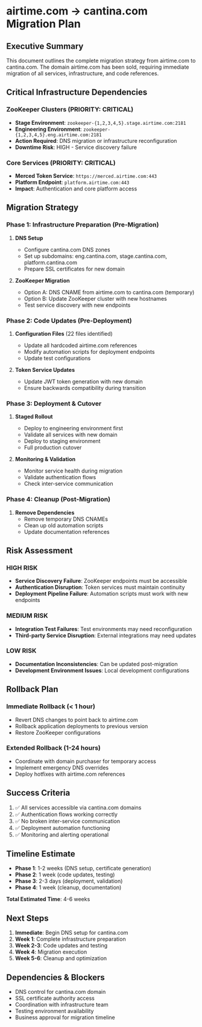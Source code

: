 # airtime.com → cantina.com Migration Plan

## Executive Summary

This document outlines the complete migration strategy from airtime.com to cantina.com. The domain airtime.com has been sold, requiring immediate migration of all services, infrastructure, and code references.

## Critical Infrastructure Dependencies

### ZooKeeper Clusters (PRIORITY: CRITICAL)
- **Stage Environment**: `zookeeper-{1,2,3,4,5}.stage.airtime.com:2181`
- **Engineering Environment**: `zookeeper-{1,2,3,4,5}.eng.airtime.com:2181`
- **Action Required**: DNS migration or infrastructure reconfiguration
- **Downtime Risk**: HIGH - Service discovery failure

### Core Services (PRIORITY: CRITICAL)
- **Merced Token Service**: `https://merced.airtime.com:443`
- **Platform Endpoint**: `platform.airtime.com:443`
- **Impact**: Authentication and core platform access

## Migration Strategy

### Phase 1: Infrastructure Preparation (Pre-Migration)
1. **DNS Setup**
   - Configure cantina.com DNS zones
   - Set up subdomains: eng.cantina.com, stage.cantina.com, platform.cantina.com
   - Prepare SSL certificates for new domain

2. **ZooKeeper Migration**
   - Option A: DNS CNAME from airtime.com to cantina.com (temporary)
   - Option B: Update ZooKeeper cluster with new hostnames
   - Test service discovery with new endpoints

### Phase 2: Code Updates (Pre-Deployment)
1. **Configuration Files** (22 files identified)
   - Update all hardcoded airtime.com references
   - Modify automation scripts for deployment endpoints
   - Update test configurations

2. **Token Service Updates**
   - Update JWT token generation with new domain
   - Ensure backwards compatibility during transition

### Phase 3: Deployment & Cutover
1. **Staged Rollout**
   - Deploy to engineering environment first
   - Validate all services with new domain
   - Deploy to staging environment
   - Full production cutover

2. **Monitoring & Validation**
   - Monitor service health during migration
   - Validate authentication flows
   - Check inter-service communication

### Phase 4: Cleanup (Post-Migration)
1. **Remove Dependencies**
   - Remove temporary DNS CNAMEs
   - Clean up old automation scripts
   - Update documentation references

## Risk Assessment

### HIGH RISK
- **Service Discovery Failure**: ZooKeeper endpoints must be accessible
- **Authentication Disruption**: Token services must maintain continuity
- **Deployment Pipeline Failure**: Automation scripts must work with new endpoints

### MEDIUM RISK
- **Integration Test Failures**: Test environments may need reconfiguration
- **Third-party Service Disruption**: External integrations may need updates

### LOW RISK
- **Documentation Inconsistencies**: Can be updated post-migration
- **Development Environment Issues**: Local development configurations

## Rollback Plan

### Immediate Rollback (< 1 hour)
- Revert DNS changes to point back to airtime.com
- Rollback application deployments to previous version
- Restore ZooKeeper configurations

### Extended Rollback (1-24 hours)
- Coordinate with domain purchaser for temporary access
- Implement emergency DNS overrides
- Deploy hotfixes with airtime.com references

## Success Criteria

1. ✅ All services accessible via cantina.com domains
2. ✅ Authentication flows working correctly
3. ✅ No broken inter-service communication
4. ✅ Deployment automation functioning
5. ✅ Monitoring and alerting operational

## Timeline Estimate

- **Phase 1**: 1-2 weeks (DNS setup, certificate generation)
- **Phase 2**: 1 week (code updates, testing)
- **Phase 3**: 2-3 days (deployment, validation)
- **Phase 4**: 1 week (cleanup, documentation)

**Total Estimated Time**: 4-6 weeks

## Next Steps

1. **Immediate**: Begin DNS setup for cantina.com
2. **Week 1**: Complete infrastructure preparation
3. **Week 2-3**: Code updates and testing
4. **Week 4**: Migration execution
5. **Week 5-6**: Cleanup and optimization

## Dependencies & Blockers

- DNS control for cantina.com domain
- SSL certificate authority access
- Coordination with infrastructure team
- Testing environment availability
- Business approval for migration timeline